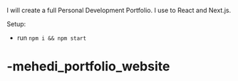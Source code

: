 
I will create a full Personal Development Portfolio. I use to React and Next.js.

Setup:
- run ```npm i && npm start```
# -mehedi_portfolio_website
